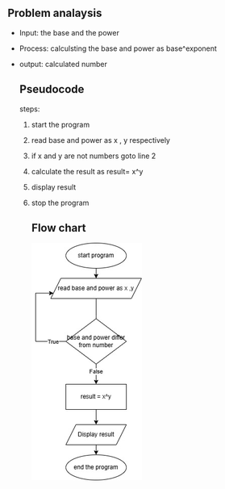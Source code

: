 ## Problem analaysis

- Input: the base and the power 

- Process: calculsting the base and power as base^exponent

- output: calculated number
  
  ## Pseudocode
  
  steps:
  
  1. start the program
  
  2. read base and power as x , y respectively
  
  3. if x and y are not numbers goto line 2
  
  4. calculate the result as result= x^y
  
  5. display result
  
  6. stop the program
     
     ## Flow chart
     
     ![image alt](https://github.com/SWEG-2016EC-Batch/Zen/blob/main/ETS1315_Suheil_Ali/Power1.jpg?raw=true)
